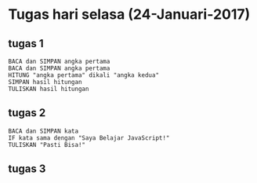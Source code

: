 # Tugas hari selasa (24-Januari-2017)

## tugas 1
```
BACA dan SIMPAN angka pertama  
BACA dan SIMPAN angka pertama  
HITUNG "angka pertama" dikali "angka kedua"  
SIMPAN hasil hitungan  
TULISKAN hasil hitungan  
```

## tugas 2  
```
BACA dan SIMPAN kata  
IF kata sama dengan "Saya Belajar JavaScript!"  
TULISKAN "Pasti Bisa!"  
```

## tugas 3
```

```
